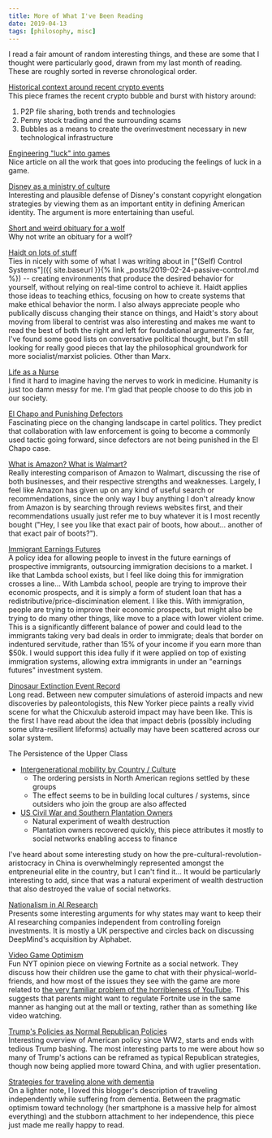 ```yaml
---
title: More of What I've Been Reading
date: 2019-04-13
tags: [philosophy, misc]
---
```


I read a fair amount of random interesting things, and these are some
that I thought were particularly good, drawn from my last month of reading.
These are roughly sorted in reverse chronological order.

[Historical context around recent crypto events](https://hackernoon.com/3-moments-in-history-that-explain-the-ico-bubble-e7c42896ca6f)
<br>
This piece frames the recent crypto bubble and burst with history around:
1. P2P file sharing, both trends and technologies
1. Penny stock trading and the surrounding scams
1. Bubbles as a means to create the overinvestment necessary in new technological infrastructure

<!--more-->

[Engineering "luck" into games](http://nautil.us/issue/70/variables/how-designers-engineer-luck-into-video-games-rp)
<br>
Nice article on all the work that goes into producing the feelings of luck in a game.

[Disney as a ministry of culture](https://kontextmaschine.tumblr.com/post/183284007383/kontextmaschine-so-if-i-told-you-someone-was)
<br>
Interesting and plausible defense of Disney's constant copyright elongation strategies by viewing them as
an important entity in defining American identity. The argument is more entertaining than useful.

[Short and weird obituary for a wolf](https://www.outsideonline.com/2390768/yellowstone-wolf-926F)
<br>
Why not write an obituary for a wolf?

[Haidt on lots of stuff](http://nautil.us/issue/70/variables/the-well_meaning-bad-ideas-spoiling-a-generation)
<br>
Ties in nicely with some of what I was writing about in
["(Self) Control Systems"]({{ site.baseurl }}{% link _posts/2019-02-24-passive-control.md %}) -- creating
environments that produce the desired behavior for yourself, without relying on real-time control to achieve it. Haidt
applies those ideas to teaching ethics, focusing on how to create systems that make ethical behavior the norm.
I also always appreciate people who publically discuss changing their stance on things, and Haidt's story about
moving from liberal to centrist was also interesting and makes me want to read the best of both the right and left for foundational arguments.
So far, I've found some good lists on conversative political thought, but I'm still looking for really good
pieces that lay the philosophical groundwork for more socialist/marxist policies. Other than Marx.

[Life as a Nurse](http://avidly.lareviewofbooks.org/2015/03/24/my-first-life-as-a-nurse/)
<br>
I find it hard to imagine having the nerves to work in medicine. Humanity is just too damn messy for me.
I'm glad that people choose to do this job in our society.

[El Chapo and Punishing Defectors](https://www.nytimes.com/2019/02/14/opinion/el-chapo-trial-witnesses.html)
<br>
Fascinating piece on the changing landscape in cartel politics. They predict that collaboration with
law enforcement is going to become a commonly used tactic going forward, since defectors are not being punished
in the El Chapo case.

[What is Amazon? What is Walmart?](https://zackkanter.com/2019/03/13/what-is-amazon/)
<br>
Really interesting comparison of Amazon to Walmart, discussing the rise of both businesses, and their respective
strengths and weaknesses. Largely, I feel like Amazon has given up on any kind of useful search or recommendations,
since the only way I buy anything I don't already know from Amazon is by searching through reviews websites first,
and their recommendations usually just refer me to buy whatever it is I most recently bought ("Hey, I see you like
that exact pair of boots, how about... another of that exact pair of boots?").

[Immigrant Earnings Futures](http://www.overcomingbias.com/2019/03/speculator-chosen-immigrants.html)
<br>
A policy idea for allowing people to invest in the future earnings of prospective immigrants,
outsourcing immigration decisions to a market. I like that Lambda school exists, but I feel like
doing this for immigration crosses a line...
With Lambda school, people are trying to improve their economic prospects, and it is simply a form of
student loan that has a redistributive/price-discimination element. I like this.
With immigration, people are trying to improve their economic prospects, but might also be trying to do
many other things, like move to a place with lower violent crime. This is a significantly different balance
of power and could lead to the immigrants taking very bad deals in order to immigrate; deals that border on
indentured servitude, rather than 15% of your income if you earn more than $50k.
I would support this idea fully if it were applied on top of existing immigration systems, allowing extra
immigrants in under an "earnings futures" investment system.

[Dinosaur Extinction Event Record](https://www.newyorker.com/magazine/2019/04/08/the-day-the-dinosaurs-died)
<br>
Long read. Between new computer simulations of asteroid impacts and new discoveries by paleontologists, this New Yorker
piece paints a really vivid scene for what the Chicxulub asteroid impact may have been like. This is the first
I have read about the idea that impact debris (possibly including some ultra-resilient lifeforms)
actually may have been scattered across our solar system.

The Persistence of the Upper Class
<br>
- [Intergenerational mobility by Country / Culture](https://voxeu.org/article/immigration-inequality-and-intergenerational-mobility-us)
    - The ordering persists in North American regions settled by these groups
    - The effect seems to be in building local cultures / systems, since outsiders who join the group are also affected
- [US Civil War and Southern Plantation Owners](https://www.nber.org/papers/w25700#fromrss)
    - Natural experiment of wealth destruction
    - Plantation owners recovered quickly, this piece attributes it mostly to social networks enabling access to finance

I've heard about some interesting study on how the pre-cultural-revolution-aristocracy in China is overwhelmingly
represented amongst the entpreneurial elite in the country, but I can't find it... It would be particularly interesting
to add, since that was a natural experiment of wealth destruction that also destroyed the value of social networks.

[Nationalism in AI Research](https://www.ianhogarth.com/blog/2018/6/13/ai-nationalism)
<br>
Presents some interesting arguments for why states may want to keep their AI researching companies
independent from controlling foreign investments. It is mostly a UK perspective and circles back on discussing
DeepMind's acquisition by Alphabet.

[Video Game Optimism](https://www.nytimes.com/2019/04/05/opinion/sunday/fortnite-social-play-children.html)
<br>
Fun NYT opinion piece on viewing Fortnite as a social network. They discuss how their children use the game to
chat with their physical-world-friends, and how most of the issues they see with the game are more related
to [the very familiar problem of the horribleness of YouTube](https://medium.com/@jamesbridle/something-is-wrong-on-the-internet-c39c471271d2).
This suggests that parents might want to regulate Fortnite use in the same manner as hanging out at the mall or texting,
rather than as something like video watching.

[Trump's Policies as Normal Republican Policies](https://www.lrb.co.uk/v41/n07/adam-tooze/is-this-the-end-of-the-american-century)
<br>
Interesting overview of American policy since WW2, starts and ends with tedious Trump bashing. The
most interesting parts to me were about how so many of Trump's actions can be reframed as typical Republican strategies,
though now being applied more toward China, and with uglier presentation.

[Strategies for traveling alone with dementia](https://whichmeamitoday.wordpress.com/2016/12/06/the-dementia-side-of-my-trip-to-birmingham/)
<br>
On a lighter note, I loved this blogger's description of traveling independently while suffering from dementia.
Between the pragmatic optimism toward technology (her smartphone is a massive help for almost everything) and the
stubborn attachment to her independence, this piece just made me really happy to read.
